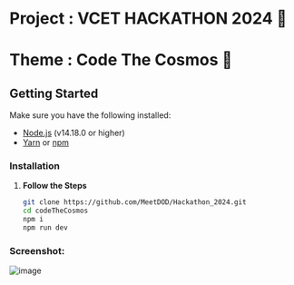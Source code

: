 # Project : VCET HACKATHON 2024 🗿

# Theme : Code The Cosmos 🚀

## Getting Started

Make sure you have the following installed:

- [Node.js](https://nodejs.org/) (v14.18.0 or higher)
- [Yarn](https://yarnpkg.com/) or [npm](https://www.npmjs.com/)

### Installation

1. **Follow the Steps**

   ```sh
   git clone https://github.com/MeetDOD/Hackathon_2024.git
   cd codeTheCosmos
   npm i
   npm run dev

### Screenshot:

![image](https://github.com/user-attachments/assets/94673bce-19c8-4880-bf46-6cec8e16a4d3)
